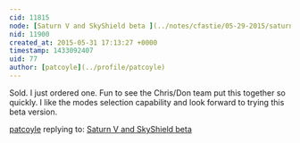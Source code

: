 ```yaml
---
cid: 11815
node: [Saturn V and SkyShield beta ](../notes/cfastie/05-29-2015/saturn-v-and-skyshield-beta)
nid: 11900
created_at: 2015-05-31 17:13:27 +0000
timestamp: 1433092407
uid: 77
author: [patcoyle](../profile/patcoyle)
---
```


Sold. I just ordered one. Fun to see the Chris/Don team put this together so quickly. I like the modes selection capability and look forward to trying this beta version.


[patcoyle](../profile/patcoyle) replying to: [Saturn V and SkyShield beta ](../notes/cfastie/05-29-2015/saturn-v-and-skyshield-beta)

